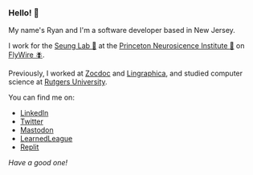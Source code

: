 ### Hello! 👋

My name's Ryan and I'm a software developer based in New Jersey.

I work for the [Seung Lab 🔬](https://seunglab.org/) at the [Princeton Neurosicence Institute 🧠](https://pni.princeton.edu/) on [FlyWire 🪰](https://flywire.ai/).

Previously, I worked at [Zocdoc](https://www.zocdoc.com) and [Lingraphica](https://www.lingraphica.com), and studied computer science at [Rutgers University](https://soe.rutgers.edu).

You can find me on:

- [LinkedIn](https://www.linkedin.com/in/ryan-morey/)
- [Twitter](https://twitter.com/RyanMorey)
- [Mastodon](https://social.lol/@rtm)
- [LearnedLeague](https://learnedleague.com/profiles.php?43376)
- [Replit](https://replit.com/@rmorey)

_Have a good one!_
